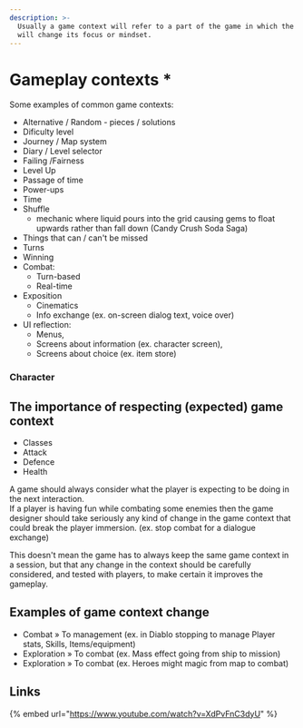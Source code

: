 ```yaml
---
description: >-
  Usually a game context will refer to a part of the game in which the player
  will change its focus or mindset.
---
```


# Gameplay contexts \*

 Some examples of common game contexts:

* Alternative / Random - pieces / solutions
* Dificulty level
* Journey / Map system
* Diary / Level selector
* Failing /Fairness
* Level Up
* Passage of time
* Power-ups
* Time
* Shuffle 
  * mechanic where liquid pours into the grid causing gems to float upwards rather than fall down \(Candy Crush Soda Saga\)
* Things that can / can't be missed
* Turns
* Winning
* Combat: 
  * Turn-based
  * Real-time
* Exposition
  * Cinematics
  * Info exchange \(ex. on-screen dialog text, voice over\)
* UI reflection:
  * Menus,
  * Screens about information \(ex. character screen\),
  * Screens about choice \(ex. item store\)

### Character

## The importance of respecting \(expected\) game context

* Classes
* Attack
* Defence
* Health

A game should always consider what the player is expecting to be doing in the next interaction.  
If a player is having fun while combating some enemies then the game designer should take seriously any kind of change in the game context that could break the player immersion. \(ex. stop combat for a dialogue exchange\)

This doesn't mean the game has to always keep the same game context in a session, but that any change in the context should be carefully considered, and tested with players, to make certain it improves the gameplay. 

## Examples of game context change

* Combat » To management \(ex. in Diablo stopping to manage Player stats, Skills, Items/equipment\)
* Exploration » To combat \(ex. Mass effect going from ship to mission\)
* Exploration » To combat \(ex. Heroes might magic from map to combat\)

## Links

{% embed url="https://www.youtube.com/watch?v=XdPvFnC3dyU" %}



